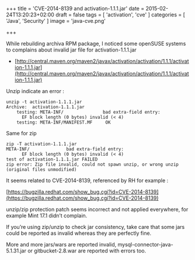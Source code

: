 +++
title = 'CVE-2014-8139 and activation-1.1.1.jar'
date = 2015-02-24T13:20:23+02:00
draft = false
tags = [ 'activation', 'cve' ]
categories = [ 'Java', 'Security' ]
image = 'java-cve.png'

+++

While rebuilding archiva RPM package, I noticed some openSUSE systems to complains about invalid jar file for activation-1.1.1.jar

- [http://central.maven.org/maven2/javax/activation/activation/1.1.1/activation-1.1.1.jar](http://central.maven.org/maven2/javax/activation/activation/1.1.1/activation-1.1.1.jar)
    

Unzip indicate an error :

```
unzip -t activation-1.1.1.jar
Archive:  activation-1.1.1.jar
    testing: META-INF/               bad extra-field entry:
      EF block length (0 bytes) invalid (< 4)
    testing: META-INF/MANIFEST.MF     OK
```

Same for zip

```
zip -T activation-1.1.1.jar
META-INF/              bad extra-field entry:
      EF block length (0 bytes) invalid (< 4)
test of activation-1.1.1.jar FAILED
zip error: Zip file invalid, could not spawn unzip, or wrong unzip (original files unmodified)
```

It seems related to CVE-2014-8139, referenced by RH for example :

[https://bugzilla.redhat.com/show_bug.cgi?id=CVE-2014-8139](https://bugzilla.redhat.com/show_bug.cgi?id=CVE-2014-8139)

unzip/zip protection patch seems incorrect and not applied everywhere, for example Mint 17.1 didn’t complain.

If you’re using zip/unzip to check jar consistency, take care that some jars could be reported as invalid whereas they are perfectly fine.

More and more jars/wars are reported invalid, mysql-connector-java-5.1.31.jar or gitbucket-2.8.war are reported with errors too.